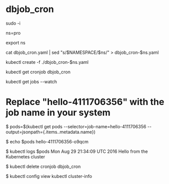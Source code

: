 # dbjob_cron

sudo -i

ns=pro

export ns

cat dbjob_cron.yaml | sed "s/\$NAMESPACE/$ns/" > dbjob_cron-$ns.yaml


kubectl create -f ./dbjob_cron-$ns.yaml


kubectl get cronjob dbjob_cron

kubectl get jobs --watch

# Replace "hello-4111706356" with the job name in your system
$ pods=$(kubectl get pods --selector=job-name=hello-4111706356 --output=jsonpath={.items..metadata.name})

$ echo $pods
hello-4111706356-o9qcm

$ kubectl logs $pods
Mon Aug 29 21:34:09 UTC 2016
Hello from the Kubernetes cluster

$ kubectl delete cronjob dbjob_cron




$ kubectl config view
kubectl cluster-info
